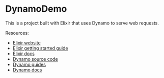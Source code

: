 # DynamoDemo

This is a project built with Elixir that uses Dynamo to serve web requests.

Resources:

* [Elixir website](http://elixir-lang.org/)
* [Elixir getting started guide](http://elixir-lang.org/getting_started/1.html)
* [Elixir docs](http://elixir-lang.org/docs)
* [Dynamo source code](https://github.com/elixir-lang/dynamo)
* [Dynamo guides](https://github.com/elixir-lang/dynamo#learn-more)
* [Dynamo docs](http://elixir-lang.org/docs/dynamo)

